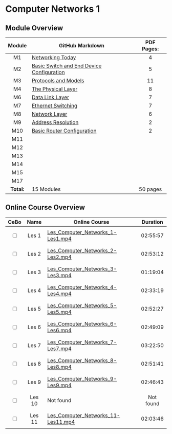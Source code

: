 # Computer Networks 1

## Module Overview

| Module | GitHub Markdown | PDF Pages: |
| :---: | --- | :---: |
| M1  | [Networking Today](./modules/Module1.md) | 4 |
| M2  | [Basic Switch and End Device Configuration](./modules/Module2.md) | 5 |
| M3  | [Protocols and Models](./modules/Module3.md) | 11 |
| M4  | [The Physical Layer](./modules/Module4.md) | 8 |
| M6  | [Data Link Layer](./modules/Module6.md) | 7 |
| M7  | [Ethernet Switching](./modules/Module7.md) | 7 |
| M8  | [Network Layer](./modules/Module8.md) | 6 |
| M9  | [Address Resolution](./modules/Module9.md) | 2 |
| M10 | [Basic Router Configuration](./modules/Module10.md) | 2 |
| M11 | [](./modules/Module11.md) |  |
| M12 | [](./modules/Module12.md) |  |
| M13 | [](./modules/Module13.md) |  |
| M14 | [](./modules/Module14.md) |  |
| M15 | [](./modules/Module15.md) |  |
| M17 | [](./modules/Module16.md) |  |
| **Total:** | 15 Modules | 50 pages |

## Online Course Overview

| CeBo | Name | Online Course | Duration |
| :---: | :---: | --- | :---: |
| <p><input type="checkbox"></p> | Les 1 | [Les_Computer_Networks_1-Les1.mp4](https://hogent-my.sharepoint.com/:v:/g/personal/joris_vanduyse_student_hogent_be/ETP71LeMg4hKuIAfyiCLml8Bc6AS9BmUgzzxLN4Y54U-YQ?e=ntXJiX) | 02:55:57 |
| <p><input type="checkbox"></p> | Les 2 | [Les_Computer_Networks_2-Les2.mp4](https://hogent-my.sharepoint.com/:v:/g/personal/joris_vanduyse_student_hogent_be/EdjFX0PQZ4pOp7XYgs2QDXoBZPT7ByvVVCUU6Xz79JpW-g?e=qV4Ty5) | 02:53:12 |
| <p><input type="checkbox"></p> | Les 3 | [Les_Computer_Networks_3-Les3.mp4](https://hogent-my.sharepoint.com/:v:/g/personal/joris_vanduyse_student_hogent_be/EZ_wlJqnrc1KhEN9qzOhOUMBPqiu2Qvjm8FGMFQIMjEwVg?e=VqcFIA) | 01:19:04 |
| <p><input type="checkbox"></p> | Les 4 | [Les_Computer_Networks_4-Les4.mp4](https://hogent-my.sharepoint.com/:v:/g/personal/joris_vanduyse_student_hogent_be/Ecign1M-rSBAkiaO_Ww2eu8BsCPb5zGlGrnxWGyiS7U64Q?e=8IUy5M) | 02:33:19 |
| <p><input type="checkbox"></p> | Les 5 | [Les_Computer_Networks_5-Les5.mp4](https://hogent-my.sharepoint.com/:v:/g/personal/joris_vanduyse_student_hogent_be/EVX6D9doqqdAh50s9Gnc0EsBjgPsVLmg1G8XeOY_fYkbTQ?e=0DNm5J) | 02:52:27 |
| <p><input type="checkbox"></p> | Les 6 | [Les_Computer_Networks_6-Les6.mp4](https://hogent-my.sharepoint.com/:v:/g/personal/joris_vanduyse_student_hogent_be/EREYMenf5lZBsaaxcQZ9ffEBcQdzLumVx4K7NGhh0g8JPw?e=cF6NYT) | 02:49:09 |
| <p><input type="checkbox"></p> | Les 7 | [Les_Computer_Networks_7-Les7.mp4](https://hogent-my.sharepoint.com/:v:/g/personal/joris_vanduyse_student_hogent_be/EQXTyykQEiFHldLTAb41tA4BBl2QN-LswJ5Sa5u_j6YOWw?e=hqHrWC) | 03:22:50 |
| <p><input type="checkbox"></p> | Les 8 | [Les_Computer_Networks_8-Les8.mp4](https://hogent-my.sharepoint.com/:v:/g/personal/joris_vanduyse_student_hogent_be/ERuXnMwhoB5BjV-Ncno-VFIB7AxNc7J45PBXmjJKnt5y0A?e=43iBzx) | 02:51:41 |
| <p><input type="checkbox"></p> | Les 9 | [Les_Computer_Networks_9-Les9.mp4](https://hogent-my.sharepoint.com/:v:/g/personal/joris_vanduyse_student_hogent_be/EdfqJ4VfZ5ZGl46aKi6h-6gByPVAURH_a9XVuPKMxvvMjQ?e=8WsikQ) | 02:46:43 |
| <p><input type="checkbox"></p> | Les 10| Not found | Not found |
| <p><input type="checkbox"></p> | Les 11| [Les_Computer_Networks_11-Les11.mp4](https://hogent-my.sharepoint.com/:v:/g/personal/joris_vanduyse_student_hogent_be/EZF_mCo8kBhDumMYMn4ZanABtqNCCse5_3h8VGkCrMZ_sA?e=ojO8qT) | 02:03:46 |
